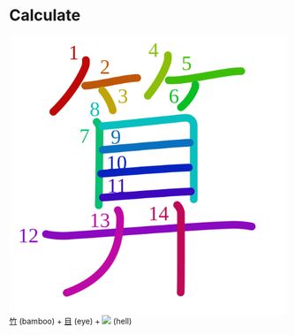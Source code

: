 # Calculate
![算](../kanji-colorize/7b97.svg)
[竹](竹.md) (bamboo) + [目](目.md) (eye) + ![](http://www.kanjidamage.com/assets/radsmall/hell-4dadca95c35e3d3e24cb8b6728dc3b3311a634079918cd2097ddfa7720fcfd03.jpg) (hell)